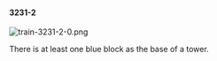 #### 3231-2
![train-3231-2-0.png](https://github.com/lil-lab/nlvr/raw/master/nlvr/train/images/74/train-3231-2-0.png "train-3231-2-0.png")

There is at least one blue block as the base of a tower.